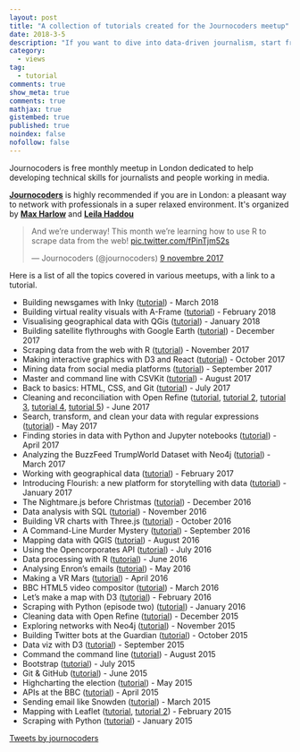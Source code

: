```yaml
---
layout: post
title: "A collection of tutorials created for the Journocoders meetup"
date: 2018-3-5
description: "If you want to dive into data-driven journalism, start from this list"
category:
  - views
tag:
  - tutorial
comments: true
show_meta: true
comments: true
mathjax: true
gistembed: true
published: true
noindex: false
nofollow: false
---
```

Journocoders is free monthly meetup in London dedicated to help developing technical skills for journalists and people working in media.

<!--more-->

[**Journocoders**](https://www.meetup.com/it-IT/Journocoders) is highly recommended if you are in London: a pleasant way to network with professionals in a super relaxed environment.
It's organized by [**Max Harlow**](https://twitter.com/maxharlow) and [**Leila Haddou**](https://twitter.com/LeilaHaddou)

<blockquote class="twitter-tweet" data-lang="it"><p lang="en" dir="ltr">And we’re underway! This month we’re learning how to use R to scrape data from the web! <a href="https://t.co/fPinTjm52s">pic.twitter.com/fPinTjm52s</a></p>&mdash; Journocoders (@journocoders) <a href="https://twitter.com/journocoders/status/928717761815175169?ref_src=twsrc%5Etfw">9 novembre 2017</a></blockquote>
<script async src="https://platform.twitter.com/widgets.js" charset="utf-8"></script>

Here is a list of all the topics covered in various meetups, with a link to a tutorial.

* Building newsgames with Inky ([tutorial]()) - March 2018
* Building virtual reality visuals with A-Frame ([tutorial](https://aframe.io/aframe-school/#/)) - February 2018
* Visualising geographical data with QGis ([tutorial](https://github.com/OrdnanceSurvey/GeoDataViz-Toolkit/blob/master/Workshops/Thematic%20Mapping%20Techniques/Thematic%20Mapping%20Techniques%20Workbook.pdf)) - January 2018
* Building satellite flythroughs with Google Earth ([tutorial](https://github.com/edlowther/gep-flythroughs)) - December 2017
* Scraping data from the web with R ([tutorial](https://towardsdatascience.com/web-scraping-tutorial-in-r-5e71fd107f32)) - November 2017
* Making interactive graphics with D3 and React ([tutorial](https://github.com/davidbjourno/making-interactive-graphics)) - October 2017
* Mining data from social media platforms ([tutorial](https://github.com/lamthuyvo/social-media-data-scripts)) - September 2017
* Master and command line with CSVKit ([tutorial](http://csvkit.readthedocs.io/en/latest/tutorial/1_getting_started.html)) - August 2017
* Back to basics: HTML, CSS, and Git ([tutorial](https://github.com/maxharlow/tutorials/tree/master/build-a-website-with-html-and-git)) - July 2017
* Cleaning and reconciliation with Open Refine ([tutorial](http://2014.padjo.org/tutorials/open-refine/introduction-to-open-refine/), [tutorial 2](http://2014.padjo.org/tutorials/open-refine/clustering/), [tutorial 3](https://www.dropbox.com/s/p6q2m622ck2gh0m/Reconciling%20in%20OpenRefine.docx), [tutorial 4](https://github.com/maxharlow/reconcile), [tutorial 5](https://github.com/okfn/helmut)) - June 2017
* Search, transform, and clean your data with regular expressions ([tutorial](https://github.com/maxharlow/tutorials/tree/master/search-transform-and-clean-data-with-regular-expressions)) - May 2017
* Finding stories in data with Python and Jupyter notebooks ([tutorial](https://github.com/davidbjourno/finding-stories-in-data/blob/master/finding-stories-in-data.ipynb)) - April 2017
* Analyzing the BuzzFeed TrumpWorld Dataset with Neo4j ([tutorial](https://neo4j.com/blog/buzzfeed-trumpworld-dataset-neo4j/)) - March 2017
* Working with geographical data ([tutorial](https://#)) - February 2017
* Introducing Flourish: a new platform for storytelling with data ([tutorial](https://#)) - January 2017
* The Nightmare.js before Christmas ([tutorial](https://hackernoon.com/nightmarishly-good-scraping-with-nightmare-js-and-async-await-b7b20a38438f)) - December 2016
* Data analysis with SQL ([tutorial](https://github.com/journocoders/tutorials/tree/master/intro-to-sql-for-analysis)) - November 2016
* Building VR charts with Three.js ([tutorial](https://github.com/journocoders/vr-interactives-three-js)) - October 2016
* A Command-Line Murder Mystery ([tutorial](https://github.com/journocoders/clmystery/blob/master/cheatsheet.md)) - September 2016
* Mapping data with QGIS ([tutorial](https://#)) - August 2016
* Using the Opencorporates API ([tutorial](https://github.com/journocoders/tutorials/tree/master/opencorporates-api)) - July 2016
* Data processing with R ([tutorial](https://github.com/swirldev/swirl_courses#swirl-courses)) - June 2016
* Analysing Enron’s emails ([tutorial](https://#)) - May 2016
* Making a VR Mars ([tutorial](https://github.com/datadesk/vr-interactives-three-js)) - April 2016
* BBC HTML5 video compositor ([tutorial](https://github.com/journocoders/html5-video-compositor)) - March 2016
* Let’s make a map with D3 ([tutorial](https://medium.com/@mbostock/command-line-cartography-part-1-897aa8f8ca2c)) - February 2016
* Scraping with Python (episode two) ([tutorial](https://first-web-scraper.readthedocs.io/en/latest/)) - January 2016
* Cleaning data with Open Refine ([tutorial](https://#)) - December 2015
* Exploring networks with Neo4j ([tutorial](http://leilahaddou.github.io/neo4j-tutorial/)) - November 2015
* Building Twitter bots at the Guardian ([tutorial](https://www.bryanbraun.com/2014/12/13/how-to-set-up-a-simple-javascript-twitter-bot/)) - October 2015
* Data viz with D3 ([tutorial](https://www.dashingd3js.com/d3js-first-steps)) - September 2015
* Command the command line ([tutorial](https://#)) - August 2015
* Bootstrap ([tutorial](https://gist.github.com/ebigalee/bac6f88e88699fcdedc5)) - July 2015
* Git & GitHub ([tutorial](http://jlord.us/git-it/)) - June 2015
* Highcharting the election ([tutorial](https://github.com/ejb/highcharts-tutorial/blob/master/tutorial.md)) - May 2015
* APIs at the BBC ([tutorial](https://github.com/basilesimon/using-an-api-tutorial/)) - April 2015
* Sending email like Snowden ([tutorial](https://tcij.org/resources/handbooks/infosec/chapter-5-email)) - March 2015
* Mapping with Leaflet ([tutorial](http://leafletjs.com/examples/quick-start/), [tutorial 2](https://asmaloney.com/2014/01/code/creating-an-interactive-map-with-leaflet-and-openstreetmap/)) - February 2015
* Scraping with Python ([tutorial](http://www.gregreda.com/2013/03/03/web-scraping-101-with-python/)) - January 2015


<a class="twitter-timeline" href="https://twitter.com/journocoders?ref_src=twsrc%5Etfw">Tweets by journocoders</a> <script async src="https://platform.twitter.com/widgets.js" charset="utf-8"></script>
